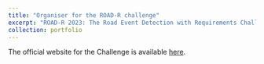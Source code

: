 ```yaml
---
title: "Organiser for the ROAD-R challenge"
excerpt: "ROAD-R 2023: The Road Event Detection with Requirements Challenge, hosted by NeurIPS 2023."
collection: portfolio
---
```


The official website for the Challenge is available [here](https://sites.google.com/view/road-r/).

[//]: # (![Alt text]&#40;../images/portfolio_img/road.gif&#41;)
